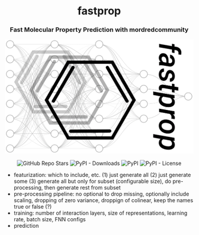 <h1 align="center">fastprop</h1> 
<h3 align="center">Fast Molecular Property Prediction with mordredcommunity</h3>

<p align="center">  
  <img alt="fastproplogo" src="https://github.com/JacksonBurns/fastprop/blob/main/fastprop_logo.png">
</p> 
<p align="center">
  <img alt="GitHub Repo Stars" src="https://img.shields.io/github/stars/JacksonBurns/fastprop?style=social">
  <img alt="PyPI - Downloads" src="https://img.shields.io/pypi/dm/fastprop">
  <img alt="PyPI" src="https://img.shields.io/pypi/v/fastprop">
  <img alt="PyPI - License" src="https://img.shields.io/github/license/JacksonBurns/fastprop">
</p>

 - featurization: which to include, etc.
(1) just generate all (2) just generate some (3) generate all but only for subset (configurable size), do pre-processing, then generate rest from subset
 - pre-processing pipeline: no optional to drop missing, optionally include scaling, dropping of zero variance, droppign of colinear, keep the names true or false (?)
 - training: number of interaction layers, size of representations, learning rate, batch size, FNN configs 
 - prediction